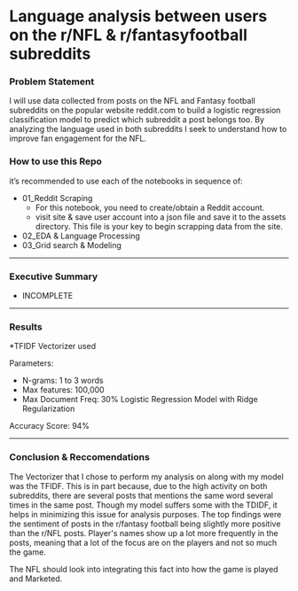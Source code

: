 # Language analysis between users on the r/NFL & r/fantasyfootball subreddits

### Problem Statement

I will use data collected from posts on the NFL and Fantasy football subreddits on the popular website reddit.com to build a logistic regression classification model to predict which subreddit a post belongs too. By analyzing the language used in both subreddits I seek to understand how to improve fan engagement for the NFL.


### How to use this Repo

it’s recommended to use each of the notebooks in sequence of:

- 01_Reddit Scraping
    * For this notebook, you need to create/obtain a Reddit account.
    * visit site & save user account into a json file and save it to the assets directory. This file is your key to begin scrapping data from the site.
- 02_EDA & Language Processing
- 03_Grid search & Modeling

---


### Executive Summary

* INCOMPLETE
---



### Results
*TFIDF Vectorizer used

Parameters:
- N-grams: 1 to 3 words
- Max features: 100,000
- Max Document Freq: 30%
Logistic Regression Model with Ridge Regularization

Accuracy Score: 94% 


---

### Conclusion & Reccomendations

The Vectorizer that I chose to perform my analysis on along with my model was the TFIDF. This is in part because, due to the high activity on both subreddits, there are several posts that mentions the same word several times in the same post. Though my model suffers some with the TDIDF, it helps in minimizing this issue for analysis purposes. 
The top findings were the sentiment of posts in the r/fantasy football being slightly more positive than the r/NFL posts. Player's names show up a lot more frequently in the posts, meaning that a lot of the focus are on the players and not so much the game.

The NFL should look into integrating this fact into how the game is played and Marketed.


   
